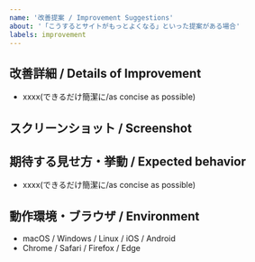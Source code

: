 ```yaml
---
name: '改善提案 / Improvement Suggestions'
about: '「こうするとサイトがもっとよくなる」といった提案がある場合'
labels: improvement
---
```


<!-- 必要のない項目があれば削り、カスタマイズして使っても構いません -->

## 改善詳細 / Details of Improvement
- xxxx(できるだけ簡潔に/as concise as possible)

## スクリーンショット / Screenshot
<!-- バグであればdeveloper toolからコンソールも合わせて添付 -->
<!-- If it's a bug, attach a screenshot of the developer tool console -->

## 期待する見せ方・挙動 / Expected behavior
- xxxx(できるだけ簡潔に/as concise as possible)

## 動作環境・ブラウザ / Environment
- macOS / Windows / Linux / iOS / Android
- Chrome / Safari / Firefox / Edge
